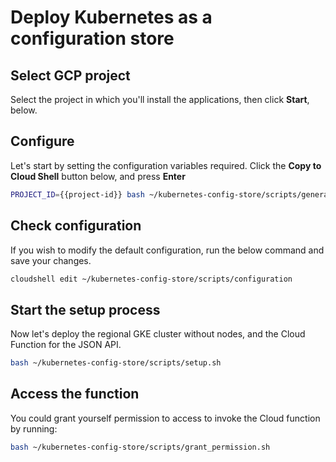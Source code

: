 # Deploy Kubernetes as a configuration store

## Select GCP project

Select the project in which you'll install the applications, then click **Start**, below.

<walkthrough-project-billing-setup>
</walkthrough-project-billing-setup>

## Configure

Let's start by setting the configuration variables required.
Click the **Copy to Cloud Shell** button below, and press **Enter**

```bash
PROJECT_ID={{project-id}} bash ~/kubernetes-config-store/scripts/generate_configuration.sh
``` 

## Check configuration

If you wish to modify the default configuration, run the below command and save your changes.

```bash
cloudshell edit ~/kubernetes-config-store/scripts/configuration
```

## Start the setup process

Now let's deploy the regional GKE cluster without nodes, and the Cloud Function for the JSON API.

```bash
bash ~/kubernetes-config-store/scripts/setup.sh
```

## Access the function

You could grant yourself permission to access to invoke the Cloud function by running:

```bash
bash ~/kubernetes-config-store/scripts/grant_permission.sh
```
